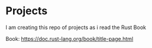 # Projects
 I am creating this repo of projects as i read the Rust Book
 
 Book:  https://doc.rust-lang.org/book/title-page.html
